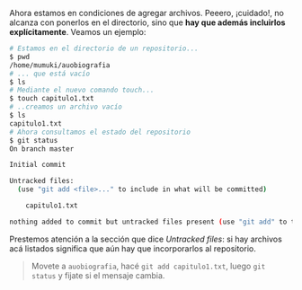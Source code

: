 Ahora estamos en condiciones de agregar archivos. Peeero, ¡cuidado!, no alcanza con ponerlos en el directorio, sino que **hay que además incluirlos explícitamente**.  Veamos un ejemplo: 

```bash
# Estamos en el directorio de un repositorio...
$ pwd 
/home/mumuki/auobiografia
# ... que está vacío
$ ls
# Mediante el nuevo comando touch...  
$ touch capitulo1.txt
# ..creamos un archivo vacío
$ ls 
capitulo1.txt
# Ahora consultamos el estado del repositorio
$ git status 
On branch master

Initial commit

Untracked files:
  (use "git add <file>..." to include in what will be committed)

	capitulo1.txt

nothing added to commit but untracked files present (use "git add" to track)
```

Prestemos atención a la sección que dice _Untracked files_: si hay archivos acá listados significa que aún hay que incorporarlos al repositorio. 

> Movete a `auobiografia`, hacé `git add capitulo1.txt`, luego `git status` y fijate si el mensaje cambia. 




